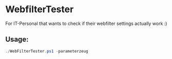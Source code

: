 # WebfilterTester
For IT-Personal that wants to check if their webfilter settings actually work :)

## Usage:

```PowerShell
./WebFilterTester.ps1 -parameterzeug
```
